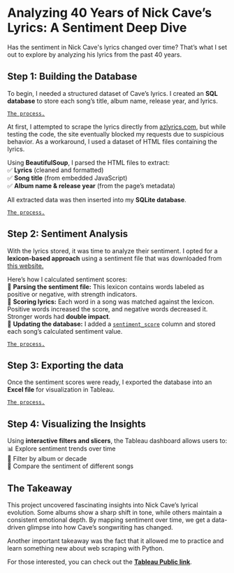 # Analyzing 40 Years of Nick Cave’s Lyrics: A Sentiment Deep Dive  

Has the sentiment in Nick Cave's lyrics changed over time? That’s what I set out to explore by analyzing his lyrics from the past 40 years.  

## Step 1: Building the Database  

To begin, I needed a structured dataset of Cave’s lyrics. I created an **SQL database** to store each song’s title, album name, release year, and lyrics.

[`The process.`](create_database.py)

At first, I attempted to scrape the lyrics directly from [azlyrics.com](https://www.azlyrics.com), but while testing the code, the site eventually blocked my requests due to suspicious behavior. As a workaround, I used a dataset of HTML files containing the lyrics.  

Using **BeautifulSoup**, I parsed the HTML files to extract:  
✅ **Lyrics** (cleaned and formatted)  
✅ **Song title** (from embedded JavaScript)  
✅ **Album name & release year** (from the page’s metadata) 

All extracted data was then inserted into my **SQLite database**.  

[`The process.`](scraping.py)

## Step 2: Sentiment Analysis  

With the lyrics stored, it was time to analyze their sentiment. I opted for a **lexicon-based approach** using a sentiment file that was downloaded from [this website.](https://mpqa.cs.pitt.edu/lexicons/subj_lexicon/)

Here’s how I calculated sentiment scores:  
🔹 **Parsing the sentiment file:** This lexicon contains words labeled as positive or negative, with strength indicators.  
🔹 **Scoring lyrics:** Each word in a song was matched against the lexicon. Positive words increased the score, and negative words decreased it. Stronger words had **double impact**.  
🔹 **Updating the database:** I added a [`sentiment_score`](add_column.sql) column and stored each song’s calculated sentiment value.  

[`The process.`](sentiment.py)

## Step 3: Exporting the data  

Once the sentiment scores were ready, I exported the database into an **Excel file** for visualization in Tableau.  

[`The process.`](export.py)

## Step 4: Visualizing the Insights  

Using **interactive filters and slicers**, the Tableau dashboard allows users to:  
📊 Explore sentiment trends over time  
📅 Filter by album or decade  
🎵 Compare the sentiment of different songs  

## The Takeaway  

This project uncovered fascinating insights into Nick Cave’s lyrical evolution. Some albums show a sharp shift in tone, while others maintain a consistent emotional depth. By mapping sentiment over time, we get a data-driven glimpse into how Cave’s songwriting has changed.  

Another important takeaway was the fact that it allowed me to practice and learn something new about web scraping with Python.

For those interested, you can check out the [**Tableau Public link**](https://public.tableau.com/app/profile/anastasiia.mozharova/viz/visuals_17379860886380/NickCaveTheBadSeedsSentimentAnalysis?publish=yes).  

